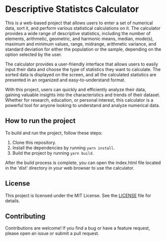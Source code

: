 # Descriptive Statistcs Calculator

This is a web-based project that allows users to enter a set of numerical data, sort it, and perform various statistical calculations on it. The calculator provides a wide range of descriptive statistics, including the number of elements, arithmetic, geometric, and harmonic means, median, mode(s), maximum and minimum values, range, midrange, arithmetic variance, and standard deviation for either the population or the sample, depending on the option selected by the user.

The calculator provides a user-friendly interface that allows users to easily input their data and choose the type of statistics they want to calculate. The sorted data is displayed on the screen, and all the calculated statistics are presented in an organized and easy-to-understand format.

With this project, users can quickly and efficiently analyze their data, gaining valuable insights into the characteristics and trends of their dataset. Whether for research, education, or personal interest, this calculator is a powerful tool for anyone looking to understand and analyze numerical data.

## How to run the project

To build and run the project, follow these steps:

1. Clone this repository.
2. Install the dependencies by running `yarn install`.
3. Build the project by running `yarn build`.

After the build process is complete, you can open the index.html file located in the 'dist' directory in your web browser to use the calculator.

## License

This project is licensed under the MIT License. See the [LICENSE](./LICENSE) file for details.

## Contributing

Contributions are welcome! If you find a bug or have a feature request, please open an issue or submit a pull request.
